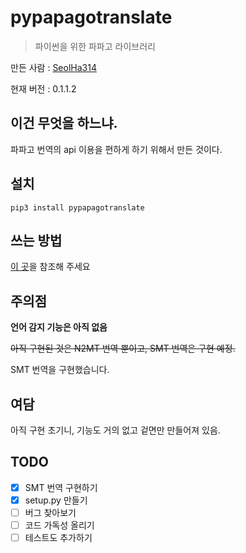 # pypapagotranslate

> 파이썬을 위한 파파고 라이브러리

만든 사람 : [SeolHa314](https://github.com/seolha314)

현재 버전 : 0.1.1.2

## 이건 무엇을 하느냐.

파파고 번역의 api 이용을 편하게 하기 위해서 만든 것이다.

## 설치

```
pip3 install pypapagotranslate
```

## 쓰는 방법

[이 곳](notebook/quickstart_kr.ipynb)을 참조해 주세요


## 주의점

**언어 감지 기능은 아직 없음**

~~아직 구현된 것은 N2MT 번역 뿐이고, SMT 번역은 구현 예정.~~

SMT 번역을 구현했습니다.

## 여담

아직 구현 초기니, 기능도 거의 없고 겉면만 만들어져 있음.

## TODO

- [x] SMT 번역 구현하기
- [x] setup.py 만들기
- [ ] 버그 찾아보기
- [ ] 코드 가독성 올리기
- [ ] 테스트도 추가하기
